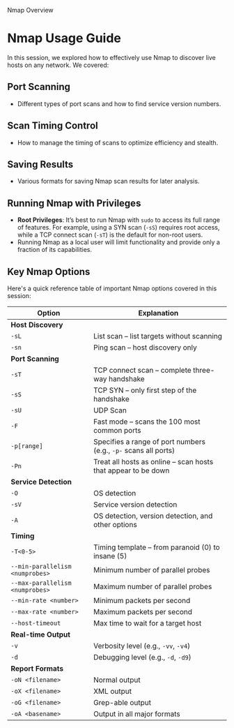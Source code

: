 Nmap Overview
# Nmap Usage Guide

In this session, we explored how to effectively use Nmap to discover live hosts on any network. We covered:

## Port Scanning
- Different types of port scans and how to find service version numbers.

## Scan Timing Control
- How to manage the timing of scans to optimize efficiency and stealth.

## Saving Results
- Various formats for saving Nmap scan results for later analysis.

## Running Nmap with Privileges
- **Root Privileges**: It’s best to run Nmap with `sudo` to access its full range of features. For example, using a SYN scan (`-sS`) requires root access, while a TCP connect scan (`-sT`) is the default for non-root users.
- Running Nmap as a local user will limit functionality and provide only a fraction of its capabilities.

## Key Nmap Options
Here's a quick reference table of important Nmap options covered in this session:

| Option | Explanation |
|--------|-------------|
| **Host Discovery** | |
| `-sL` | List scan – list targets without scanning |
| `-sn` | Ping scan – host discovery only |
| **Port Scanning** | |
| `-sT` | TCP connect scan – complete three-way handshake |
| `-sS` | TCP SYN – only first step of the handshake |
| `-sU` | UDP Scan |
| `-F` | Fast mode – scans the 100 most common ports |
| `-p[range]` | Specifies a range of port numbers (e.g., `-p-` scans all ports) |
| `-Pn` | Treat all hosts as online – scan hosts that appear to be down |
| **Service Detection** | |
| `-O` | OS detection |
| `-sV` | Service version detection |
| `-A` | OS detection, version detection, and other options |
| **Timing** | |
| `-T<0-5>` | Timing template – from paranoid (0) to insane (5) |
| `--min-parallelism <numprobes>` | Minimum number of parallel probes |
| `--max-parallelism <numprobes>` | Maximum number of parallel probes |
| `--min-rate <number>` | Minimum packets per second |
| `--max-rate <number>` | Maximum packets per second |
| `--host-timeout` | Max time to wait for a target host |
| **Real-time Output** | |
| `-v` | Verbosity level (e.g., `-vv`, `-v4`) |
| `-d` | Debugging level (e.g., `-d`, `-d9`) |
| **Report Formats** | |
| `-oN <filename>` | Normal output |
| `-oX <filename>` | XML output |
| `-oG <filename>` | Grep-able output |
| `-oA <basename>` | Output in all major formats |